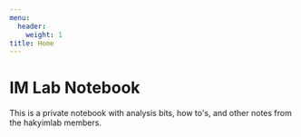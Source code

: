 ```yaml
---
menu:
  header:
    weight: 1
title: Home
---
```


# IM Lab Notebook

This is a private notebook with analysis bits, how to's, and other notes from the hakyimlab members.
